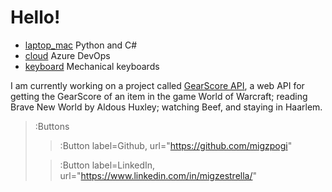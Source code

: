 # Hello!
* [laptop_mac](:Icon) Python and C#
* [cloud](:Icon) Azure DevOps
* [keyboard](:Icon) Mechanical keyboards  

I am currently working on a project called [GearScore API](https://wotlkgs.com), a web API for getting the GearScore of an item in the game World of Warcraft; reading Brave New World by Aldous Huxley; watching Beef, and staying in Haarlem.

> :Buttons
> > :Button label=Github, url="https://github.com/migzpogi"
>
> > :Button label=LinkedIn, url="https://www.linkedin.com/in/migzestrella/"